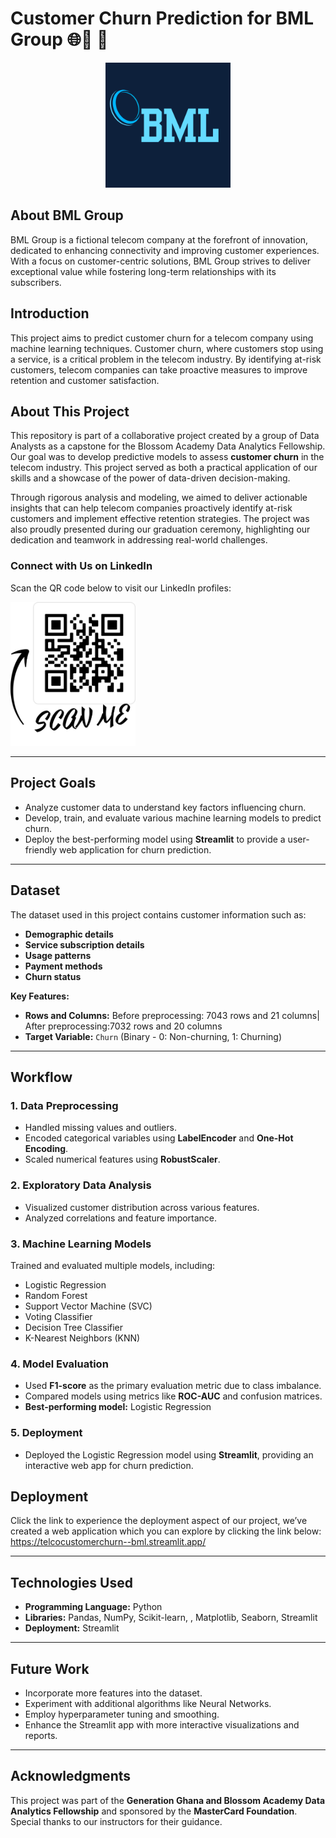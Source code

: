 # Customer Churn Prediction for BML Group 🌐📡 📶
<div align="center">
    <img src="bml_logo.png" alt="BML Logo" width="200">
</div>

## About BML Group  
BML Group is a fictional telecom company at the forefront of innovation, dedicated to enhancing connectivity and improving customer experiences. With a focus on customer-centric solutions, BML Group strives to deliver exceptional value while fostering long-term relationships with its subscribers.  

## Introduction  
This project aims to predict customer churn for a telecom company using machine learning techniques. Customer churn, where customers stop using a service, is a critical problem in the telecom industry. By identifying at-risk customers, telecom companies can take proactive measures to improve retention and customer satisfaction. 

## About This Project  

This repository is part of a collaborative project created by a group of Data Analysts as a capstone for the Blossom Academy Data Analytics Fellowship. Our goal was to develop predictive models to assess **customer churn** in the telecom industry. This project served as both a practical application of our skills and a showcase of the power of data-driven decision-making.  

Through rigorous analysis and modeling, we aimed to deliver actionable insights that can help telecom companies proactively identify at-risk customers and implement effective retention strategies. The project was also proudly presented during our graduation ceremony, highlighting our dedication and teamwork in addressing real-world challenges.

### Connect with Us on LinkedIn
Scan the QR code below to visit our LinkedIn profiles:

<img src="Our%20LinkedIn%20Profiles.png" alt="Our LinkedIn Profiles" width="200">


---

## Project Goals  
- Analyze customer data to understand key factors influencing churn.  
- Develop, train, and evaluate various machine learning models to predict churn.  
- Deploy the best-performing model using **Streamlit** to provide a user-friendly web application for churn prediction.

---

## Dataset  
The dataset used in this project contains customer information such as:  
- **Demographic details**  
- **Service subscription details**  
- **Usage patterns**  
- **Payment methods**  
- **Churn status**  

**Key Features:**  
- **Rows and Columns:** Before preprocessing: 7043 rows and 21 columns| After preprocessing:7032 rows and 20 columns  
- **Target Variable:** `Churn` (Binary - 0: Non-churning, 1: Churning)  

---

## Workflow  

### 1. Data Preprocessing  
- Handled missing values and outliers.  
- Encoded categorical variables using **LabelEncoder** and **One-Hot Encoding**.
- Scaled numerical features using **RobustScaler**.  

### 2. Exploratory Data Analysis  
- Visualized customer distribution across various features.  
- Analyzed correlations and feature importance.  

### 3. Machine Learning Models  
Trained and evaluated multiple models, including:  
- Logistic Regression  
- Random Forest 
- Support Vector Machine (SVC)  
- Voting Classifier  
- Decision Tree Classifier  
- K-Nearest Neighbors (KNN)  

### 4. Model Evaluation  
- Used **F1-score** as the primary evaluation metric due to class imbalance.  
- Compared models using metrics like **ROC-AUC** and confusion matrices.  
- **Best-performing model:** Logistic Regression  

### 5. Deployment  
- Deployed the Logistic Regression model using **Streamlit**, providing an interactive web app for churn prediction.  

## Deployment
Click the link to experience the deployment aspect of our project, we’ve created a web application which you can explore by clicking the link below:
https://telcocustomerchurn--bml.streamlit.app/

---

## Technologies Used  
- **Programming Language:** Python  
- **Libraries:** Pandas, NumPy, Scikit-learn, , Matplotlib, Seaborn, Streamlit  
- **Deployment:** Streamlit  

---

## Future Work  
- Incorporate more features into the dataset.  
- Experiment with additional algorithms like Neural Networks.
- Employ hyperparameter tuning and smoothing. 
- Enhance the Streamlit app with more interactive visualizations and reports.  

---

## Acknowledgments  
This project was part of the **Generation Ghana and Blossom Academy Data Analytics Fellowship** and sponsored by the **MasterCard Foundation**.  
Special thanks to our instructors for their guidance.  

